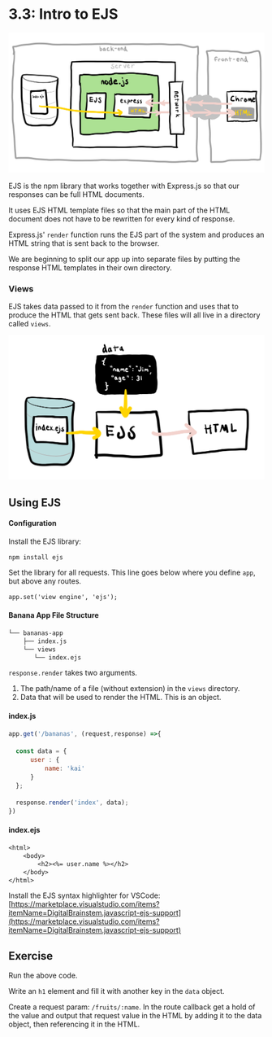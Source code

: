 # 3.3: Intro to EJS

![](../../.gitbook/assets/ejs.jpg)

EJS is the npm library that works together with Express.js so that our responses can be full HTML documents.

It uses EJS HTML template files so that the main part of the HTML document does not have to be rewritten for every kind of response.

Express.js' `render` function runs the EJS part of the system and produces an HTML string that is sent back to the browser. 

We are beginning to split our app up into separate files by putting the response HTML templates in their own directory. 

### Views

EJS takes data passed to it from the `render` function and uses that to produce the HTML that gets sent back. These files will all live in a directory called `views`.

![](../../.gitbook/assets/ejs2.jpg)

## Using EJS

#### Configuration

Install the EJS library:

```markup
npm install ejs
```

Set the library for all requests. This line goes below where you define `app`, but above any routes.

```markup
app.set('view engine', 'ejs');
```

#### Banana App File Structure

```text
└── bananas-app
    ├── index.js
    └── views
       └── index.ejs
```

`response.render` takes two arguments.

1. The path/name of a file \(without extension\) in the `views` directory.
2. Data that will be used to render the HTML. This is an object.

#### index.js

```javascript
app.get('/bananas', (request,response) =>{

  const data = {
      user : {
          name: 'kai'
      }
  };
  
  response.render('index', data);
})
```

#### index.ejs

```markup
<html>
    <body>
        <h2><%= user.name %></h2>
    </body>
</html>
```

Install the EJS syntax highlighter for VSCode: [https://marketplace.visualstudio.com/items?itemName=DigitalBrainstem.javascript-ejs-support](https://marketplace.visualstudio.com/items?itemName=DigitalBrainstem.javascript-ejs-support)

## Exercise

Run the above code.

Write an `h1` element and fill it with another key in the `data` object.

Create a request param: `/fruits/:name`. In the route callback get a hold of the value and output that request value in the HTML by adding it to the data object, then referencing it in the HTML.

